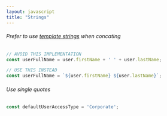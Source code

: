 ```yaml
---
layout: javascript
title: "Strings"
---
```

###### Prefer to use [template strings](https://github.com/lukehoban/es6features/blob/master/README.md#template-strings) when concating
```js
// AVOID THIS IMPLEMENTATION
const userFullName = user.firstName + ' ' + user.lastName;

// USE THIS INSTEAD
const userFullName = `${user.firstName} ${user.lastName}`;

```


###### Use single quotes
```js
const defaultUserAccessType = 'Corporate';
```
